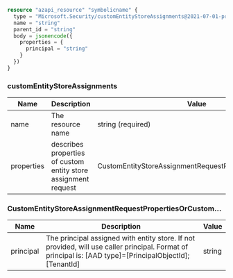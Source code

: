```terraform
resource "azapi_resource" "symbolicname" {
  type = "Microsoft.Security/customEntityStoreAssignments@2021-07-01-preview"
  name = "string"
  parent_id = "string"
  body = jsonencode({
    properties = {
      principal = "string"
    }
  })
}

```

### customEntityStoreAssignments

| Name | Description | Value |
|-|-|-|
| name | The resource name | string (required) |
| properties | describes properties of custom entity store assignment request | CustomEntityStoreAssignmentRequestPropertiesOrCustom... |


### CustomEntityStoreAssignmentRequestPropertiesOrCustom...

| Name | Description | Value |
|-|-|-|
| principal | The principal assigned with entity store. If not provided, will use caller principal. Format of principal is: [AAD type]=[PrincipalObjectId];[TenantId] | string |


